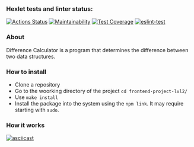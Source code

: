 ### Hexlet tests and linter status:
[![Actions Status](https://github.com/bogdan-ho/frontend-project-lvl2/workflows/hexlet-check/badge.svg)](https://github.com/bogdan-ho/frontend-project-lvl2/actions)
[![Maintainability](https://api.codeclimate.com/v1/badges/6a6a42a31b2d693da17c/maintainability)](https://codeclimate.com/github/bogdan-ho/frontend-project-lvl2/maintainability)
[![Test Coverage](https://api.codeclimate.com/v1/badges/6a6a42a31b2d693da17c/test_coverage)](https://codeclimate.com/github/bogdan-ho/frontend-project-lvl2/test_coverage)
[![eslint-test](https://github.com/bogdan-ho/frontend-project-lvl2/actions/workflows/eslint-test.yml/badge.svg?branch=main)](https://github.com/bogdan-ho/frontend-project-lvl2/actions/workflows/eslint-test.yml)

### About
Difference Calculator is a program that determines the difference between two data structures.

### How to install
- Clone a repository
- Go to the woorking directory of the project `cd frontend-project-lvl2/`
- Use `make install`
- Install the package into the system using the `npm link`. It may require starting with `sudo`.

### How it works
[![asciicast](https://asciinema.org/a/ys0Tew22w7JLufq932vKHR8b6.svg)](https://asciinema.org/a/ys0Tew22w7JLufq932vKHR8b6)